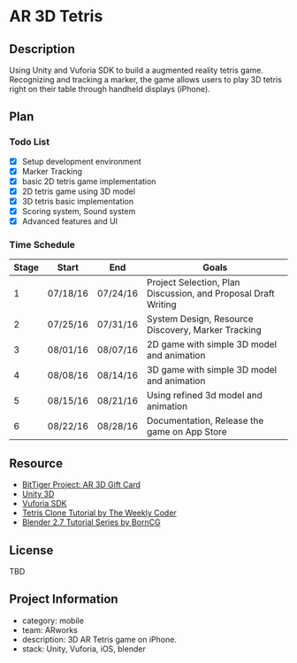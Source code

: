 # AR 3D Tetris

## Description
Using Unity and Vuforia SDK to build a augmented reality tetris game. Recognizing and tracking a marker, the game allows users to play 3D tetris right on their table through handheld displays (iPhone).

## Plan

### Todo List
- [x] Setup development environment
- [x] Marker Tracking 
- [x] basic 2D tetris game implementation
- [x] 2D tetris game using 3D model
- [x] 3D tetris basic implementation
- [x] Scoring system, Sound system
- [x] Advanced features and UI

### Time Schedule

| Stage | Start  | End | Goals |
| ------------- | ------------- | ------------- | ------------- |
| 1 | 07/18/16  | 07/24/16  | Project Selection, Plan Discussion, and Proposal Draft Writing |
| 2 | 07/25/16  | 07/31/16  | System Design, Resource Discovery, Marker Tracking  |
| 3 | 08/01/16  | 08/07/16  | 2D game with simple 3D model and animation  |
| 4 | 08/08/16  | 08/14/16  | 3D game with simple 3D model and animation  |
| 5 | 08/15/16  | 08/21/16  | Using refined 3d model and animation  |
| 6 | 08/22/16  | 08/28/16  | Documentation, Release the game on App Store  |

## Resource
- [BitTiger Project: AR 3D Gift Card](https://www.bittiger.io/videos/WgJ3wYzX5NGiDEkNi/pZZmpXCYiQ6c6ZRdm)
- [Unity 3D](http://unity3d.com/)
- [Vuforia SDK](http://www.vuforia.com/)
- [Tetris Clone Tutorial by The Weekly Coder](https://www.youtube.com/playlist?list=PLiRrp7UEG13axMHD7Kqdiy30c7ZBu_Zn7)
- [Blender 2.7 Tutorial Series by BornCG](https://www.youtube.com/playlist?list=PLda3VoSoc_TR7X7wfblBGiRz-bvhKpGkS)

## License
TBD

## Project Information
- category: mobile
- team: ARworks
- description: 3D AR Tetris game on iPhone.
- stack: Unity, Vuforia, iOS, blender
